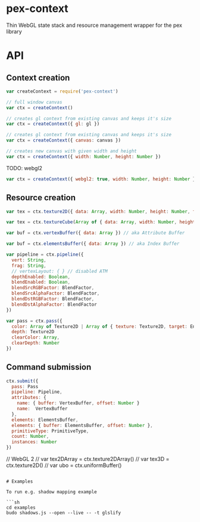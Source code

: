 # pex-context

Thin WebGL state stack and resource management wrapper for the pex library

# API

## Context creation

```javascript
var createContext = require('pex-context')

// full window canvas
var ctx = createContext()

// creates gl context from existing canvas and keeps it's size
var ctx = createContext({ gl: gl })

// creates gl context from existing canvas and keeps it's size
var ctx = createContext({ canvas: canvas })

// creates new canvas with given width and height
var ctx = createContext({ width: Number, height: Number })
```

TODO: webgl2
```javascript
var ctx = createContext({ webgl2: true, width: Number, height: Number })
```

## Resource creation

```javascript
var tex = ctx.texture2D({ data: Array, width: Number, height: Number, format: PixelFormat })

var tex = ctx.textureCube(Array of { data: Array, width: Number, height: Number, format: PixelFormat })

var buf = ctx.vertexBuffer({ data: Array }) // aka Attribute Buffer

var buf = ctx.elementsBuffer({ data: Array }) // aka Index Buffer

var pipeline = ctx.pipeline({
  vert: String,
  frag: String,
  // vertexLayout: { } // disabled ATM
  depthEnabled: Boolean,
  blendEnabled: Boolean,
  blendSrcRGBFactor: BlendFactor,
  blendSrcAlphaFactor: BlendFactor,
  blendDstRGBFactor: BlendFactor,
  blendDstAlphaFactor: BlendFactor
})

var pass = ctx.pass({
  color: Array of Texture2D | Array of { texture: Texture2D, target: Enum }
  depth: Texture2D
  clearColor: Array,
  clearDepth: Number
})
```

## Command submission

```javascript
ctx.submit({
  pass: Pass
  pipeline: Pipeline,
  attributes: {
    name: { buffer: VertexBuffer, offset: Number }
    name:  VertexBuffer
  },
  elements: ElementsBuffer,
  elements: { buffer: ElementsBuffer, offset: Number },
  primitiveType: PrimitiveType,
  count: Number,
  instances: Number
})
```

// WebGL 2
// var tex2DArray = ctx.texture2DArray()
// var tex3D = ctx.texture2D()
// var ubo = ctx.uniformBuffer()

```

# Examples

To run e.g. shadow mapping example

```sh
cd examples
budo shadows.js --open --live -- -t glslify
```
